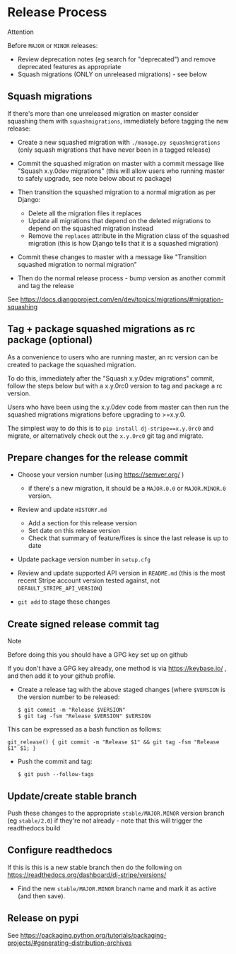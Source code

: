 # Release Process

<div class="contents">

</div>

<div class="attention">

<div class="title">

Attention

</div>

Before `MAJOR` or `MINOR` releases:

-   Review deprecation notes (eg search for "deprecated") and remove
    deprecated features as appropriate
-   Squash migrations (ONLY on unreleased migrations) - see below

</div>

## Squash migrations

If there's more than one unreleased migration on master consider
squashing them with `squashmigrations`, immediately before tagging the
new release:

-   Create a new squashed migration with `./manage.py squashmigrations`
    (only squash migrations that have never been in a tagged release)

-   Commit the squashed migration on master with a commit message like
    "Squash x.y.0dev migrations" (this will allow users who running
    master to safely upgrade, see note below about rc package)

-   Then transition the squashed migration to a normal migration as per Django:

    -   Delete all the migration files it replaces
    -   Update all migrations that depend on the deleted migrations to
        depend on the squashed migration instead
    -   Remove the `replaces` attribute in the Migration class of the
        squashed migration (this is how Django tells that it is a
        squashed migration)

-   Commit these changes to master with a message like "Transition
    squashed migration to normal migration"

-   Then do the normal release process - bump version as another commit
    and tag the release

See
<https://docs.djangoproject.com/en/dev/topics/migrations/#migration-squashing>

## Tag + package squashed migrations as rc package (optional)

As a convenience to users who are running master, an rc version can be
created to package the squashed migration.

To do this, immediately after the "Squash x.y.0dev migrations" commit,
follow the steps below but with a x.y.0rc0 version to tag and package a
rc version.

Users who have been using the x.y.0dev code from master can then run the
squashed migrations migrations before upgrading to &gt;=x.y.0.

The simplest way to do this is to `pip install dj-stripe==x.y.0rc0` and
migrate, or alternatively check out the `x.y.0rc0` git tag and migrate.

## Prepare changes for the release commit

-   Choose your version number (using <https://semver.org/> )

    -   if there's a new migration, it should be a `MAJOR.0.0` or
        `MAJOR.MINOR.0` version.

-   Review and update `HISTORY.md`

    -   Add a section for this release version
    -   Set date on this release version
    -   Check that summary of feature/fixes is since the last release is
        up to date

-   Update package version number in `setup.cfg`

-   Review and update supported API version in `README.md`
    (this is the most recent Stripe account version tested against, not
    `DEFAULT_STRIPE_API_VERSION`)

-   `git add` to stage these changes

## Create signed release commit tag

<div class="note">

<div class="title">

Note

</div>

Before doing this you should have a GPG key set up on github

If you don't have a GPG key already, one method is via
<https://keybase.io/> , and then add it to your github profile.

</div>

-   Create a release tag with the above staged changes (where `$VERSION`
    is the version number to be released:

        $ git commit -m "Release $VERSION"
        $ git tag -fsm "Release $VERSION" $VERSION

This can be expressed as a bash function as follows:

    git_release() { git commit -m "Release $1" && git tag -fsm "Release $1" $1; }

-   Push the commit and tag:

        $ git push --follow-tags

## Update/create stable branch

Push these changes to the appropriate `stable/MAJOR.MINOR` version
branch (eg `stable/2.0`) if they're not already - note that this will
trigger the readthedocs build

## Configure readthedocs

If this is this is a new stable branch then do the following on
<https://readthedocs.org/dashboard/dj-stripe/versions/>

-   Find the new `stable/MAJOR.MINOR` branch name and mark it as active
    (and then save).

## Release on pypi

See
<https://packaging.python.org/tutorials/packaging-projects/#generating-distribution-archives>
